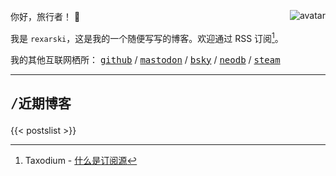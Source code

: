 你好，旅行者！ 👋 <img class="avatar" align="right" alt="avatar" src="images/rexarski.jpg" />

我是 `rexarski`，这是我的一个随便写写的博客。欢迎通过 RSS 订阅[^1]。

[^1]: Taxodium - [什么是订阅源](https://taxodium.ink/about-feeds.html)

我的其他互联网栖所： <kbd>[github](https://github.com/rexarski)</kbd> / <kbd>[mastodon](https://mastodon.social/@rexarski)</kbd> / <kbd>[bsky](https://bsky.app/profile/rqiu.bsky.social)</kbd> / <kbd>[neodb](https://neodb.social/users/rexarski/)</kbd> / <kbd>[steam](https://steamcommunity.com/id/rexarski)</kbd>

***

## <pre>/近期博客</pre>

<!-- Shows 14 most recent posts or all posts in the past 12 months, whichever is greater -->
{{< postslist >}}

